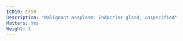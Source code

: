 ```yaml
---
ICD10: C759
Description: "Malignant neoplasm: Endocrine gland, unspecified"
Matters: Yes
Weight: 1
---
```


